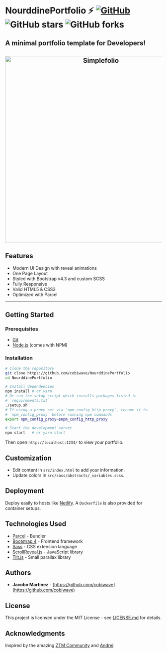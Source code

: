 # NourddinePortfolio ⚡️ [![GitHub](https://img.shields.io/github/license/cobiwave/NourddinePortfolio?color=blue)](https://github.com/cobiwave/NourddinePortfolio/blob/master/LICENSE.md) ![GitHub stars](https://img.shields.io/github/stars/cobiwave/NourddinePortfolio) ![GitHub forks](https://img.shields.io/github/forks/cobiwave/NourddinePortfolio)

## A minimal portfolio template for Developers!

<h2 align="center">
  <img src="https://github.com/cobiwave/gatsby-simplefolio/blob/master/examples/example.gif" alt="Simplefolio" width="600px" />
  <br>
</h2>

## Features

- Modern UI Design with reveal animations
- One Page Layout
- Styled with Bootstrap v4.3 and custom SCSS
- Fully Responsive
- Valid HTML5 & CSS3
- Optimized with Parcel

---

## Getting Started

### Prerequisites

- [Git](https://git-scm.com)
- [Node.js](https://nodejs.org/) (comes with NPM)

### Installation

```bash
# Clone the repository
git clone https://github.com/cobiwave/NourddinePortfolio
cd NourddinePortfolio

# Install dependencies
npm install # or yarn
# Or run the setup script which installs packages listed in
# `requirements.txt`
./setup.sh
# If using a proxy set via `npm_config_http_proxy`, rename it to
# `npm_config_proxy` before running npm commands
export npm_config_proxy=$npm_config_http_proxy

# Start the development server
npm start   # or yarn start
```

Then open `http://localhost:1234/` to view your portfolio.

## Customization

- Edit content in `src/index.html` to add your information.
- Update colors in `src/sass/abstracts/_variables.scss`.

## Deployment

Deploy easily to hosts like [Netlify](https://netlify.com). A `Dockerfile` is also provided for container setups.

## Technologies Used

- [Parcel](https://parceljs.org/) - Bundler
- [Bootstrap 4](https://getbootstrap.com/docs/4.3/getting-started/introduction/) - Frontend framework
- [Sass](https://sass-lang.com/documentation) - CSS extension language
- [ScrollReveal.js](https://scrollrevealjs.org/) - JavaScript library
- [Tilt.js](https://gijsroge.github.io/tilt.js/) - Small parallax library

## Authors

- **Jacobo Martinez** - [https://github.com/cobiwave](https://github.com/cobiwave)

## License

This project is licensed under the MIT License - see [LICENSE.md](LICENSE.md) for details.

## Acknowledgments

Inspired by the amazing [ZTM Community](https://github.com/zero-to-mastery) and [Andrei](https://github.com/aneagoie).
